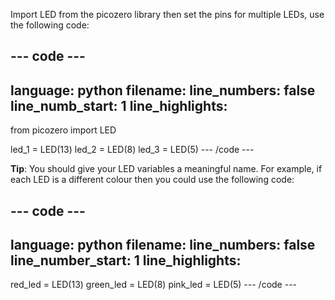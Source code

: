 Import LED from the picozero library then set the pins for multiple LEDs, use the following code:

--- code ---
---
language: python filename: line_numbers: false line_numb_start: 1
line_highlights:
---
from picozero import LED

led_1 = LED(13) led_2 = LED(8) led_3 = LED(5) --- /code ---

**Tip**: You should give your LED variables a meaningful name. For example, if each LED is a different colour then you could use the following code:

--- code ---
---
language: python filename: line_numbers: false line_number_start: 1
line_highlights:
---
red_led = LED(13) green_led = LED(8) pink_led = LED(5) --- /code ---

